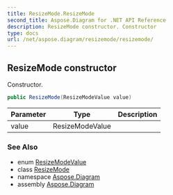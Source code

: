 ```yaml
---
title: ResizeMode.ResizeMode
second_title: Aspose.Diagram for .NET API Reference
description: ResizeMode constructor. Constructor
type: docs
url: /net/aspose.diagram/resizemode/resizemode/
---
```

## ResizeMode constructor

Constructor.

```csharp
public ResizeMode(ResizeModeValue value)
```

| Parameter | Type | Description |
| --- | --- | --- |
| value | ResizeModeValue |  |

### See Also

* enum [ResizeModeValue](../../resizemodevalue/)
* class [ResizeMode](../)
* namespace [Aspose.Diagram](../../resizemode/)
* assembly [Aspose.Diagram](../../../)


